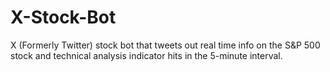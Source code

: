 # X-Stock-Bot
X (Formerly Twitter) stock bot that tweets out real time info on the S&amp;P 500 stock and technical analysis indicator hits in the 5-minute interval.
